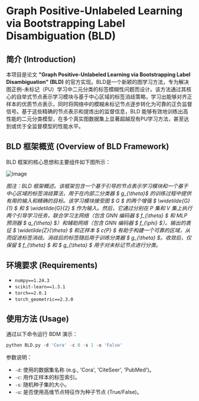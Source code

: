 # Graph Positive-Unlabeled Learning via Bootstrapping Label Disambiguation (BLD)

## 简介 (Introduction)

本项目是论文 **"Graph Positive-Unlabeled Learning via Bootstrapping Label Disambiguation" (BLD)** 的官方实现。BLD是一个新颖的图学习方法，专为解决图正例-未标记（PU）学习中二元分类的标签模糊性问题而设计。该方法通过其核心的自举式节点表示学习模块与基于中心区域的标签消歧策略，学习出能够对齐正样本的优质节点表示，同时将网络中的模糊未标记节点逐步转化为可靠的正负监督信号。基于这些精确的节点表示和提炼出的监督信息，BLD 能够有效地训练出高性能的二元分类模型，在多个真实图数据集上显著超越现有PU学习方法，甚至达到或优于全监督模型的性能水平。

<!--
**论文链接:**
[Bootstrap Deep Metric for Seed Expansion in Attributed Networks](https://dl.acm.org/doi/10.1145/3626772.3657687)
*Proceedings of the 47th International ACM SIGIR Conference on Research and Development in Information Retrieval (SIGIR '24)*


## 引用 (Citation)

如果您在研究中发现 BDM 有用，请考虑引用我们的论文：

```bibtex
@inproceedings{10.1145/3626772.3657687,
  author    = {Liang, Chunquan and Wang, Yifan and Chen, Qiankun and Feng, Xinyuan and Wang, Luyue and Li, Mei and Zhang, Hongming},
  title     = {Bootstrap Deep Metric for Seed Expansion in Attributed Networks},
  booktitle = {Proceedings of the 47th International ACM SIGIR Conference on Research and Development in Information Retrieval (SIGIR '24)},
  year      = {2024},
  publisher = {Association for Computing Machinery},
  doi       = {10.1145/3626772.3657687},
  pages = {1629–1638},
  numpages = {10},
  location = {Washington DC, USA}, 
}
```
-->

## BLD 框架概览 (Overview of BLD Framework)

BLD 框架的核心思想和主要组件如下图所示：

![image](https://github.com/user-attachments/assets/1344d26e-5bdd-491b-bcb9-48f397c347b2)

*图注：BLD 框架概述。该框架包含一个基于引导的节点表示学习模块和一个基于中心区域的标签消歧算法，用于在内部二分类器 $ g_{\theta}$ 的训练过程中提供有用的输入和精确的目标。该学习模块接受图 $ G $ 的两个增强 $ \widetilde{G}_{1} $ 和 $ \widetilde{G}_{2} $ 作为输入。然后，它通过分别在 P 集和 V 集上执行两个引导学习任务，联合学习主网络（包含 GNN 编码器 $ f_{\theta} $ 和 MLP 预测器 $ q_{\theta} $）和辅助网络（包含 GNN 编码器 $ f_{\phi} $）。输出的表征 $ \widetilde{Z}_{\theta} $ 和正样本 $ c_{P} $ 有助于构建一个可靠的区域，从而促进标签消歧。消歧后的标签随后用于训练分类器 $ g_{\theta} $。收敛后，仅保留 $ f_{\theta} $ 和 $ g_{\theta} $ 用于对未标记节点进行分类。*

## 环境要求 (Requirements)

- `numpy==1.24.3`
- `scikit-learn==1.3.1`
- `torch==2.0.1`
- `torch_geometric==2.3.0`

## 使用方法 (Usage)

通过以下命令运行 BDM 演示：

```python
python BLD.py -d 'Cora' -c 0 -s 1 -u 'False'
```

参数说明：
- `-d`: 使用的数据集名称 (e.g., 'Cora', 'CiteSeer', 'PubMed')。
- `-c`: 用作正样本的标签索引。
- `-s`: 随机种子集的大小。
- `-u`: 是否使用高维节点特征作为种子节点 (True/False)。



